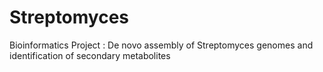 # Streptomyces
Bioinformatics Project : De novo assembly of Streptomyces genomes and identification of secondary metabolites
